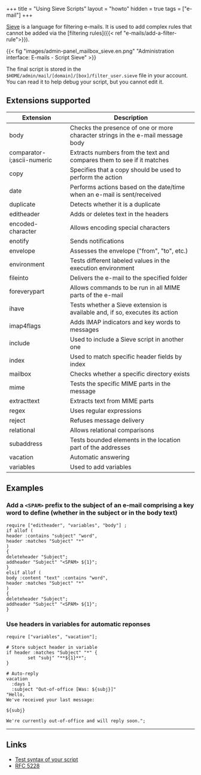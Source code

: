+++
title = "Using Sieve Scripts"
layout = "howto"
hidden = true
tags = ["e-mail"]
+++

[Sieve](http://sieve.info/) is a language for filtering e-mails. It is used to add complex rules that cannot be added via the [filtering rules]({{< ref "e-mails/add-a-filter-rule">}}).

{{< fig "images/admin-panel_mailbox_sieve.en.png" "Administration interface: E-mails - Script Sieve" >}}

The final script is stored in the `$HOME/admin/mail/[domain]/[box]/filter_user.sieve` file in your account. You can read it to help debug your script, but you cannot edit it.

## Extensions supported

|Extension|Description|
|--- |--- |
|body|Checks the presence of one or more character strings in the e-mail message body|
|comparator-i;ascii-numeric|Extracts numbers from the text and compares them to see if it matches|
|copy|Specifies that a copy should be used to perform the action|
|date|Performs actions based on the date/time when an e-mail is sent/received|
|duplicate|Detects whether it is a duplicate|
|editheader|Adds or deletes text in the headers|
|encoded-character|Allows encoding special characters|
|enotify|Sends notifications|
|envelope|Assesses the envelope ("from", "to", etc.)|
|environment|Tests different labeled values in the execution environment|
|fileinto|Delivers the e-mail to the specified folder|
|foreverypart|Allows commands to be run in all MIME parts of the e-mail|
|ihave|Tests whether a Sieve extension is available and, if so, executes its action|
|imap4flags|Adds IMAP indicators and key words to messages|
|include|Used to include a Sieve script in another one|
|index|Used to match specific header fields by index|
|mailbox|Checks whether a specific directory exists|
|mime|Tests the specific MIME parts in the message|
|extracttext|Extracts text from MIME parts|
|regex|Uses regular expressions|
|reject|Refuses message delivery|
|relational|Allows relational comparisons|
|subaddress|Tests bounded elements in the location part of the addresses|
|vacation|Automatic answering|
|variables|Used to add variables|

## Examples

### Add a `<SPAM>` prefix to the subject of an e-mail comprising a key word to define (whether in the subject or in the body text)

```
require ["editheader", "variables", "body"] ;
if allof (
header :contains "subject" "word",
header :matches "Subject" "*"
)
{
deleteheader "Subject";
addheader "Subject" "<SPAM> ${1}";
}
elsif allof (
body :content "text" :contains "word",
header :matches "Subject" "*"
)
{
deleteheader "Subject";
addheader "Subject" "<SPAM> ${1}";
}
```

### Use headers in variables for automatic reponses

```
require ["variables", "vacation"];

# Store subject header in variable
if header :matches "Subject" "*" {
        set "subj" "**${1}**";
}

# Auto-reply
vacation
  :days 1
  :subject "Out-of-office [Was: ${subj}]"
"Hello,
We've received your last message:

${subj}

We're currently out-of-office and will reply soon.";
```

---

## Links

- [Test syntax of your script](https://www.fastmail.com/cgi-bin/sievetest.pl)
- [RFC 5228](https://tools.ietf.org/html/rfc5228)

